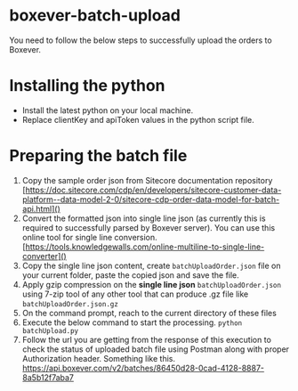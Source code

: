 # boxever-batch-upload
You need to follow the below steps to successfully upload the orders to Boxever.
# Installing the python
- Install the latest python on your local machine.
- Replace clientKey and apiToken values in the python script file.
# Preparing the batch file
1. Copy the sample order json from Sitecore documentation repository
   [https://doc.sitecore.com/cdp/en/developers/sitecore-customer-data-platform--data-model-2-0/sitecore-cdp-order-data-model-for-batch-api.html]()
1. Convert the formatted json into single line json (as currently this is required to successfully parsed by Boxever server). You can use this online tool for single line conversion. [https://tools.knowledgewalls.com/online-multiline-to-single-line-converter]()
1. Copy the single line json content, create ```batchUploadOrder.json``` file on your current folder, paste the copied json and save the file.
1. Apply gzip compression on the **single line json** ```batchUploadOrder.json``` using 7-zip tool of any other tool that can produce .gz file like ```batchUploadOrder.json.gz```
1. On the command prompt, reach to the current directory of these files
1. Execute the below command to start the processing.
   ```python batchUpload.py```
1. Follow the url you are getting from the response of this execution to check the status of uploaded batch file using Postman along with proper Authorization header. Something like this.
   https://api.boxever.com/v2/batches/86450d28-0cad-4128-8887-8a5b12f7aba7

